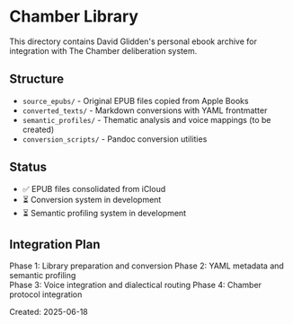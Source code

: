 # Chamber Library

This directory contains David Glidden's personal ebook archive for integration with The Chamber deliberation system.

## Structure

- `source_epubs/` - Original EPUB files copied from Apple Books
- `converted_texts/` - Markdown conversions with YAML frontmatter
- `semantic_profiles/` - Thematic analysis and voice mappings (to be created)
- `conversion_scripts/` - Pandoc conversion utilities

## Status

- ✅ EPUB files consolidated from iCloud
- ⏳ Conversion system in development
- ⏳ Semantic profiling system in development

## Integration Plan

Phase 1: Library preparation and conversion
Phase 2: YAML metadata and semantic profiling  
Phase 3: Voice integration and dialectical routing
Phase 4: Chamber protocol integration

Created: 2025-06-18